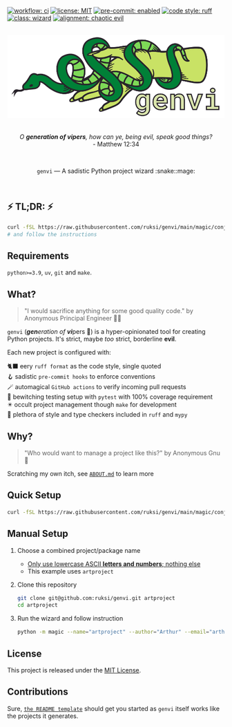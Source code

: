 [![workflow: ci](https://github.com/ruksi/genvi/actions/workflows/ci.yml/badge.svg?branch=main)](https://github.com/ruksi/genvi/actions?workflow=ci)
[![license: MIT](https://img.shields.io/badge/license-MIT-brightgreen.svg)](https://opensource.org/licenses/MIT)
[![pre-commit: enabled](https://img.shields.io/badge/pre--commit-enabled-brightgreen?logo=pre-commit&logoColor=white)](https://github.com/pre-commit/pre-commit)
[![code style: ruff](https://img.shields.io/badge/code%20style-ruff-000000.svg)](https://github.com/astral-sh/ruff)
[![class: wizard](https://img.shields.io/badge/class-wizard-blue.svg)](https://github.com/ruksi/genvi)
[![alignment: chaotic evil](https://img.shields.io/badge/alignment-chaotic%20evil-red.svg)](https://github.com/ruksi/genvi)

<br/>
<div align="center">
<img src="https://github.com/ruksi/genvi/blob/main/.github/genvi.svg"  alt="genvi logo"/>
</div>
<br/>
<p align="center">
<i>
O <b>generation of vipers</b>, how can ye, being evil, speak good things?
</i>
<br/>
- Matthew 12:34
</p>
<br/>
<p align="center">
<code>genvi</code> — A sadistic Python project wizard :snake::mage:
</p>
<br/>

## ⚡️ TL;DR: ⚡️

```bash
curl -fSL https://raw.githubusercontent.com/ruksi/genvi/main/magic/conjure.sh | bash
# and follow the instructions
```

## Requirements

`python>=3.9`, `uv`, `git` and `make`.

## What?

> "I would sacrifice anything for some good quality code."
> by Anonymous Principal Engineer :woman_technologist:

`genvi` (<i><b>gen</b>eration of <b>vi</b></i>pers :snake:) is a hyper-opinionated
tool for creating Python projects. It's strict, maybe _too_ strict, borderline __evil__.

Each new project is configured with:

🐈‍⬛ eery `ruff format` as the code style, single quoted
<br/>
🪝 sadistic `pre-commit hooks` to enforce conventions
<br/>
🪄 automagical `GitHub actions` to verify incoming pull requests
<br/>
🧙 bewitching testing setup with `pytest` with 100% coverage requirement
<br/>
✴️ occult project management though `make` for development
<br/>
🫴 plethora of style and type checkers included in `ruff` and `mypy`

## Why?

> "Who would want to manage a project like this?"
> by Anonymous Gnu :water_buffalo:

Scratching my own itch, see [`ABOUT.md`](ABOUT.md) to learn more

## Quick Setup

```bash
curl -fSL https://raw.githubusercontent.com/ruksi/genvi/main/magic/conjure.sh | bash
```

## Manual Setup

1. Choose a combined project/package name
   * [Only use lowercase ASCII __letters and numbers__; nothing else](https://peps.python.org/pep-0008/#package-and-module-names)
   * This example uses `artproject`
2. Clone this repository

   ```bash
   git clone git@github.com:ruksi/genvi.git artproject
   cd artproject
   ```

3. Run the wizard and follow instruction

   ```bash
   python -m magic --name="artproject" --author="Arthur" --email="arthur@example.com"
   ```

## License

This project is released under the [MIT License](LICENSE).

## Contributions

Sure, [`the README template`](magic/utils/readme_template.md) should get you started
as `genvi` itself works like the projects it generates.
